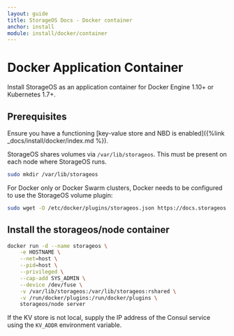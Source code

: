 ```yaml
---
layout: guide
title: StorageOS Docs - Docker container
anchor: install
module: install/docker/container
---
```


# Docker Application Container

Install StorageOS as an application container for Docker Engine 1.10+ or Kubernetes 1.7+.

## Prerequisites

Ensure you have a functioning [key-value store and NBD is enabled]({%link _docs/install/docker/index.md %}).

StorageOS shares volumes via `/var/lib/storageos`.  This must be
present on each node where StorageOS runs.

```bash
sudo mkdir /var/lib/storageos
```

For Docker only or Docker Swarm clusters, Docker needs to be configured to use
the StorageOS volume plugin:

```bash
sudo wget -O /etc/docker/plugins/storageos.json https://docs.storageos.com/assets/storageos.json
```

## Install the storageos/node container

```bash
docker run -d --name storageos \
    -e HOSTNAME \
    --net=host \
    --pid=host \
    --privileged \
    --cap-add SYS_ADMIN \
    --device /dev/fuse \
    -v /var/lib/storageos:/var/lib/storageos:rshared \
    -v /run/docker/plugins:/run/docker/plugins \
    storageos/node server
```

If the KV store is not local, supply the IP address of the Consul service using
the `KV_ADDR` environment variable.
